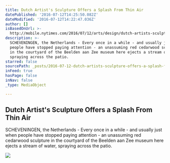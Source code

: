 ```yaml
---
title: Dutch Artist's Sculpture Offers a Splash From Thin Air
datePublished: '2016-07-12T14:25:50.082Z'
dateModified: '2016-07-12T14:22:47.036Z'
author: []
isBasedOnUrl: >-
  http://mobile.nytimes.com/2016/07/12/arts/design/dutch-artists-sculpture-offers-a-splash-from-thin-air.html
description: >-
  SCHEVENINGEN, the Netherlands - Every once in a while - and usually just when
  people have stopped paying attention - an unassuming red cedarwood sculpture
  in the courtyard of the Beelden aan Zee museum here ejects a stream of water,
  spraying across the patio.
starred: false
sourcePath: _posts/2016-07-12-dutch-artists-sculpture-offers-a-splash-from-thin-air.md
inFeed: true
hasPage: false
inNav: false
_type: MediaObject

---
```

<article style=""><h1>Dutch Artist's Sculpture Offers a Splash From Thin Air</h1><p>SCHEVENINGEN, the Netherlands - Every once in a while - and usually just when people have stopped paying attention - an unassuming red cedarwood sculpture in the courtyard of the Beelden aan Zee museum here ejects a stream of water, spraying across the patio.</p><img src="https://cdn1.nyt.com/images/2016/07/12/arts/12ihg-sunglacier12-a/12ihg-sunglacier12-a-articleLarge.jpg" /></article>